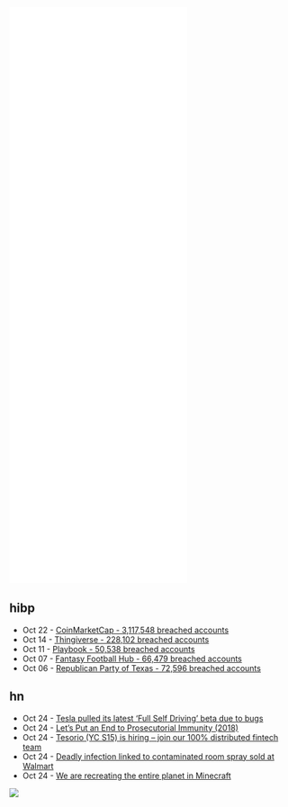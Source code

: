 ![Metrics](https://raw.githubusercontent.com/phixion/phixion/master/metrics.svg)

## hibp

<!--
for https://github.com/phixion/phixion/blob/main/.github/workflows/feeds.yml
-->
<!--START_SECTION:haveibeenpwnd-->
- Oct 22 - [CoinMarketCap - 3,117,548 breached accounts](https://haveibeenpwned.com/PwnedWebsites#CoinMarketCap)
- Oct 14 - [Thingiverse - 228,102 breached accounts](https://haveibeenpwned.com/PwnedWebsites#Thingiverse)
- Oct 11 - [Playbook - 50,538 breached accounts](https://haveibeenpwned.com/PwnedWebsites#Playbook)
- Oct 07 - [Fantasy Football Hub - 66,479 breached accounts](https://haveibeenpwned.com/PwnedWebsites#FantasyFootballHub)
- Oct 06 - [Republican Party of Texas - 72,596 breached accounts](https://haveibeenpwned.com/PwnedWebsites#RepublicanPartyOfTexas)
<!--END_SECTION:haveibeenpwnd-->

## hn

<!--
for https://github.com/phixion/phixion/blob/main/.github/workflows/feeds.yml
-->
<!--START_SECTION:hn-->
- Oct 24 - [Tesla pulled its latest ‘Full Self Driving’ beta due to bugs](https://www.theverge.com/2021/10/24/22743628/elon-musk-tesla-fsd-beta-10-3-rollback-issues-phantom-fcw)
- Oct 24 - [Let’s Put an End to Prosecutorial Immunity (2018)](https://www.themarshallproject.org/2018/03/13/let-s-put-an-end-to-prosecutorial-immunity)
- Oct 24 - [Tesorio (YC S15) is hiring – join our 100% distributed fintech team](https://www.tesorio.com/careers#job-openings)
- Oct 24 - [Deadly infection linked to contaminated room spray sold at Walmart](https://www.statnews.com/2021/10/22/melioidosis-outbreak-georgia-walmart/)
- Oct 24 - [We are recreating the entire planet in Minecraft](https://buildtheearth.net/)
<!--END_SECTION:hn-->

<!--
for https://yhype.me
-->
![](https://hit.yhype.me/github/profile?user_id=13013670)
